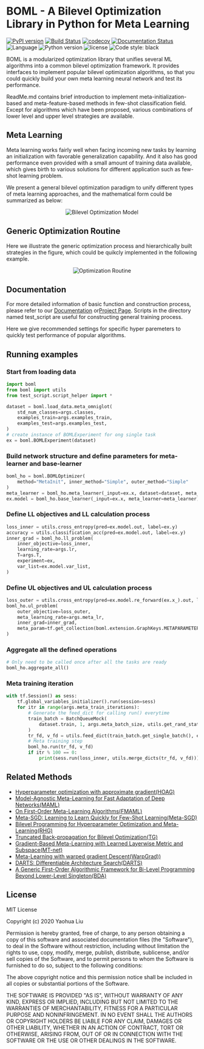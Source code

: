 
# BOML - A Bilevel Optimization Library in Python for Meta Learning
[![PyPI version](https://badge.fury.io/py/boml.svg)](https://badge.fury.io/py/boml)
[![Build Status](https://travis-ci.com/dut-media-lab/BOML.svg?branch=master)](https://travis-ci.com/dut-media-lab/BOML)
[![codecov](https://codecov.io/gh/dut-media-lab/BOML/branch/master/graph/badge.svg)](https://codecov.io/gh/dut-media-lab/BOML)
[![Documentation Status](https://readthedocs.org/projects/boml/badge/?version=latest)](https://boml.readthedocs.io/en/latest/?badge=latest)
![Language](https://img.shields.io/github/languages/top/dut-media-lab/boml?logoColor=green)
![Python version](https://img.shields.io/pypi/pyversions/boml)
![license](https://img.shields.io/badge/license-MIT-000000.svg)
![Code style: black](https://img.shields.io/badge/code%20style-black-000000.svg)

BOML is a modularized optimization library that unifies several ML algorithms into a common bilevel optimization framework. It provides interfaces to implement popular bilevel optimization algorithms, so that you could quickly build your own meta learning neural network and test its performance.

ReadMe.md contains brief introduction to implement meta-initialization-based and meta-feature-based methods in few-shot classification field. Except for algorithms which have been proposed, various combinations of lower level and upper level strategies are available. 

## Meta Learning 

Meta learning works fairly well when facing incoming new tasks by learning an initialization with favorable generalization capability. And it also has good performance even provided with a small amount of training data available, which gives birth to various solutions for different application such as few-shot learning problem.

We present a general bilevel optimization paradigm to unify different types of meta learning approaches, and the mathematical form could be summarized as below:<br>

<div align=center>
  
![Bilevel Optimization Model](https://github.com/dut-media-lab/BOML/blob/master/figures/p1.png)
</div>

## Generic Optimization Routine
Here we illustrate the generic optimization process and hierarchically built strategies in the figure, which could be quikcly implemented in the following example.<br>

<div align=center>
  
![Optimization Routine](https://github.com/dut-media-lab/BOML/blob/master/figures/p2.png)
</div>

## Documentation 
For more detailed information of basic function and construction process, please refer to our [Documentation](https://boml.readthedocs.io) or[Project Page](https://dut-media-lab.github.io/BOML/). Scripts in the directory named test_script are useful for constructing general training process.

Here we give recommended settings for specific hyper paremeters to quickly test performance of popular algorithms.

## Running examples
### Start from loading data
```python
import boml
from boml import utils
from test_script.script_helper import *

dataset = boml.load_data.meta_omniglot(
    std_num_classes=args.classes,
    examples_train=args.examples_train,
    examples_test=args.examples_test,
)
# create instance of BOMLExperiment for ong single task
ex = boml.BOMLExperiment(dataset)

```

### Build network structure and define parameters for meta-learner and base-learner
```python
boml_ho = boml.BOMLOptimizer(
    method="MetaInit", inner_method="Simple", outer_method="Simple"
)
meta_learner = boml_ho.meta_learner(_input=ex.x, dataset=dataset, meta_model="V1")
ex.model = boml_ho.base_learner(_input=ex.x, meta_learner=meta_learner)
``` 
### Define LL objectives and LL calculation process
```python
loss_inner = utils.cross_entropy(pred=ex.model.out, label=ex.y)
accuracy = utils.classification_acc(pred=ex.model.out, label=ex.y)
inner_grad = boml_ho.ll_problem(
    inner_objective=loss_inner,
    learning_rate=args.lr,
    T=args.T,
    experiment=ex,
    var_list=ex.model.var_list,
)
```
### Define UL objectives and UL calculation process
```python
loss_outer = utils.cross_entropy(pred=ex.model.re_forward(ex.x_).out, label=ex.y_) # loss function
boml_ho.ul_problem(
    outer_objective=loss_outer,
    meta_learning_rate=args.meta_lr,
    inner_grad=inner_grad,
    meta_param=tf.get_collection(boml.extension.GraphKeys.METAPARAMETERS),
)
```
### Aggregate all the defined operations
```python
# Only need to be called once after all the tasks are ready
boml_ho.aggregate_all()
```
### Meta training iteration
```python
with tf.Session() as sess:
    tf.global_variables_initializer().run(session=sess)
    for itr in range(args.meta_train_iterations):
        # Generate the feed_dict for calling run() everytime
        train_batch = BatchQueueMock(
            dataset.train, 1, args.meta_batch_size, utils.get_rand_state(1)
        )
        tr_fd, v_fd = utils.feed_dict(train_batch.get_single_batch(), ex)
        # Meta training step
        boml_ho.run(tr_fd, v_fd)
        if itr % 100 == 0:
            print(sess.run(loss_inner, utils.merge_dicts(tr_fd, v_fd)))
```

## Related Methods 
 - [Hyperparameter optimization with approximate gradient(HOAG)](https://arxiv.org/abs/1602.02355)
 - [Model-Agnostic Meta-Learning for Fast Adaptation of Deep Networks(MAML)](https://arxiv.org/abs/1703.03400)
 - [On First-Order Meta-Learning Algorithms(FMAML)](https://arxiv.org/abs/1703.03400)
 - [Meta-SGD: Learning to Learn Quickly for Few-Shot Learning(Meta-SGD)](https://arxiv.org/pdf/1707.09835.pdf)
 - [Bilevel Programming for Hyperparameter Optimization and Meta-Learning(RHG)](http://export.arxiv.org/pdf/1806.04910)
 - [Truncated Back-propagation for Bilevel Optimization(TG)](https://arxiv.org/pdf/1810.10667.pdf)
 - [Gradient-Based Meta-Learning with Learned Layerwise Metric and Subspace(MT-net)](http://proceedings.mlr.press/v80/lee18a/lee18a.pdf)
 - [Meta-Learning with warped gradient Descent(WarpGrad))](https://arxiv.org/abs/1909.00025)
 - [DARTS: Differentiable Architecture Search(DARTS)](https://arxiv.org/pdf/1806.09055.pdf)
 - [A Generic First-Order Algorithmic Framework for Bi-Level Programming Beyond Lower-Level Singleton(BDA)](https://arxiv.org/pdf/2006.04045.pdf)



## License

MIT License

Copyright (c) 2020 Yaohua Liu

Permission is hereby granted, free of charge, to any person obtaining a copy
of this software and associated documentation files (the "Software"), to deal
in the Software without restriction, including without limitation the rights
to use, copy, modify, merge, publish, distribute, sublicense, and/or sell
copies of the Software, and to permit persons to whom the Software is
furnished to do so, subject to the following conditions:

The above copyright notice and this permission notice shall be included in all
copies or substantial portions of the Software.

THE SOFTWARE IS PROVIDED "AS IS", WITHOUT WARRANTY OF ANY KIND, EXPRESS OR
IMPLIED, INCLUDING BUT NOT LIMITED TO THE WARRANTIES OF MERCHANTABILITY,
FITNESS FOR A PARTICULAR PURPOSE AND NONINFRINGEMENT. IN NO EVENT SHALL THE
AUTHORS OR COPYRIGHT HOLDERS BE LIABLE FOR ANY CLAIM, DAMAGES OR OTHER
LIABILITY, WHETHER IN AN ACTION OF CONTRACT, TORT OR OTHERWISE, ARISING FROM,
OUT OF OR IN CONNECTION WITH THE SOFTWARE OR THE USE OR OTHER DEALINGS IN THE
SOFTWARE.



